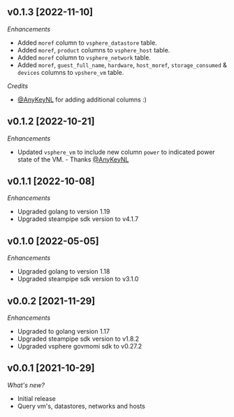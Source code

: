 ## v0.1.3 [2022-11-10]

_Enhancements_
- Added `moref` column to `vsphere_datastore` table.
- Added `moref`, `product` columns to `vsphere_host` table.
- Added `moref` column to `vsphere_network` table.
- Added `moref`, `guest_full_name`, `hardware`, `host_moref`, `storage_consumed` & `devices` columns to `vpshere_vm` table.

_Credits_
- [@AnyKeyNL](https://github.com/AnykeyNL) for adding additional columns :)

## v0.1.2 [2022-10-21]

_Enhancements_
- Updated `vsphere_vm` to include new column `power` to indicated power state of the VM. - Thanks [@AnyKeyNL](https://github.com/AnykeyNL) 

## v0.1.1 [2022-10-08]

_Enhancements_
- Upgraded golang to version 1.19
- Upgraded steampipe sdk version to v4.1.7

## v0.1.0 [2022-05-05]

_Enhancements_
- Upgraded golang to version 1.18
- Upgraded steampipe sdk version to v3.1.0

## v0.0.2 [2021-11-29]

_Enhancements_
- Upgraded to golang version 1.17
- Upgraded steampipe sdk version to v1.8.2
- Upgraded vsphere govmomi sdk to v0.27.2

## v0.0.1 [2021-10-29]

_What's new?_

- Initial release
- Query vm's, datastores, networks and hosts
